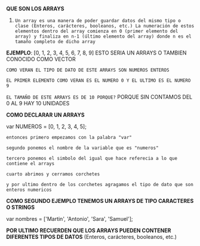 **QUE SON LOS ARRAYS**

1. `Un array es una manera de poder guardar datos del mismo tipo o clase (Enteros, carácteres, booleanos, etc.) La numeración de estos elementos dentro del array comienza en 0 (primer elemento del array) y finaliza en n-1 (último elemento del array) donde n es el tamaño completo de dicho array`

**EJEMPLO**:
[0, 1, 2, 3, 4, 5, 6, 7, 8, 9]  ESTO SERIA UN ARRAYS O TAMBIEN CONOCIDO COMO VECTOR

`COMO VERAN EL TIPO DE DATO DE ESTE ARRAYS SON NUMEROS ENTEROS`

`EL PRIMER ELEMENTO COMO VERAN ES EL NUMERO 0 Y EL ULTIMO ES EL NUMERO 9`

`EL TAMAÑO DE ESTE ARRAYS ES DE 10 PORQUE?`
PORQUE SIN CONTAMOS DEL 0 AL 9 HAY 10 UNIDADES

**COMO DECLARAR UN ARRAYS**

var NUMEROS = [0, 1, 2, 3, 4, 5];

`entonces primero empezamos con la palabra "var"`

`segundo ponemos el nombre de la variable que es "numeros"`

`tercero ponemos el simbolo del igual que hace referecia a lo que contiene el arrays`

`cuarto abrimos y cerramos corchetes`

`y por ultimo dentro de los corchetes agragamos el tipo de dato que son enteros numericos`


**COMO SEGUNDO EJEMPLO TENEMOS UN ARRAYS DE TIPO CARACTERES O STRINGS**

var nombres = ['Martin', 'Antonio', 'Sara', 'Samuel'];


**POR ULTIMO RECUERDEN QUE LOS ARRAYS PUEDEN CONTENER DIFERENTES TIPOS DE DATOS**
(Enteros, carácteres, booleanos, etc.)